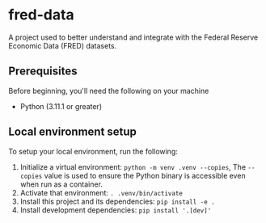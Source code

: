 # fred-data

A project used to better understand and integrate with the Federal Reserve Economic Data (FRED) datasets.

## Prerequisites
Before beginning, you'll need the following on your machine
- Python (3.11.1 or greater)

## Local environment setup
To setup your local environment, run the following:
1. Initialize a virtual environment: `python -m venv .venv --copies`, The `--copies` value is used to ensure the Python binary is accessible
even when run as a container.
2. Activate that environment: `. .venv/bin/activate`
3. Install this project and its dependencies: `pip install -e .`
4. Install development dependencies: `pip install '.[dev]'`